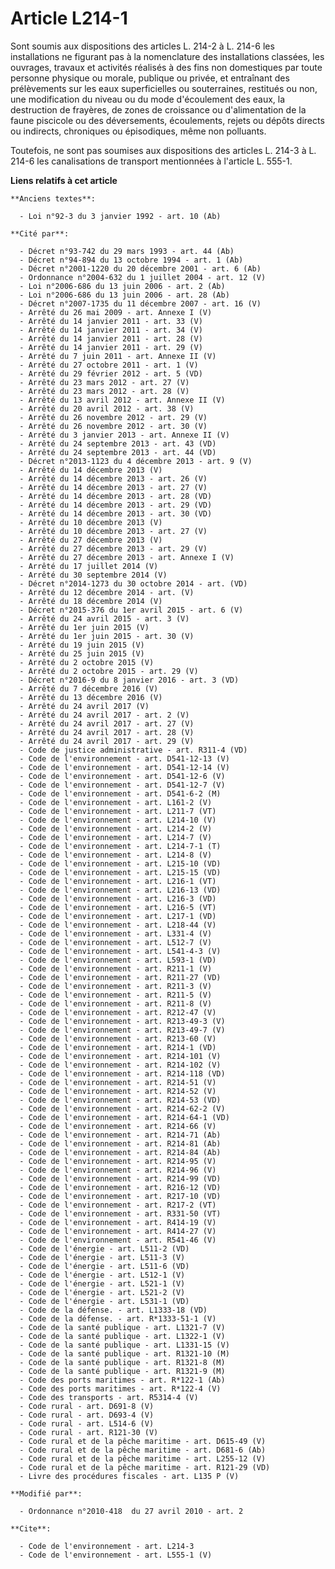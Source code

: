# Article L214-1

Sont soumis aux dispositions des articles L. 214-2 à L. 214-6 les installations ne figurant pas à la nomenclature des
installations classées, les ouvrages, travaux et activités réalisés à des fins non domestiques par toute personne physique ou
morale, publique ou privée, et entraînant des prélèvements sur les eaux superficielles ou souterraines, restitués ou non, une
modification du niveau ou du mode d'écoulement des eaux, la destruction de frayères, de zones de croissance ou d'alimentation
de la faune piscicole ou des déversements, écoulements, rejets ou dépôts directs ou indirects, chroniques ou épisodiques,
même non polluants. 

Toutefois, ne sont pas soumises aux dispositions des articles L. 214-3 à L. 214-6 les canalisations de transport mentionnées
à l'article L. 555-1.

**Liens relatifs à cet article**

	**Anciens textes**:

	  - Loi n°92-3 du 3 janvier 1992 - art. 10 (Ab)

	**Cité par**:

	  - Décret n°93-742 du 29 mars 1993 - art. 44 (Ab)
	  - Décret n°94-894 du 13 octobre 1994 - art. 1 (Ab)
	  - Décret n°2001-1220 du 20 décembre 2001 - art. 6 (Ab)
	  - Ordonnance n°2004-632 du 1 juillet 2004 - art. 12 (V)
	  - Loi n°2006-686 du 13 juin 2006 - art. 2 (Ab)
	  - Loi n°2006-686 du 13 juin 2006 - art. 28 (Ab)
	  - Décret n°2007-1735 du 11 décembre 2007 - art. 16 (V)
	  - Arrêté du 26 mai 2009 - art. Annexe I (V)
	  - Arrêté du 14 janvier 2011 - art. 33 (V)
	  - Arrêté du 14 janvier 2011 - art. 34 (V)
	  - Arrêté du 14 janvier 2011 - art. 28 (V)
	  - Arrêté du 14 janvier 2011 - art. 29 (V)
	  - Arrêté du 7 juin 2011 - art. Annexe II (V)
	  - Arrêté du 27 octobre 2011 - art. 1 (V)
	  - Arrêté du 29 février 2012 - art. 5 (VD)
	  - Arrêté du 23 mars 2012 - art. 27 (V)
	  - Arrêté du 23 mars 2012 - art. 28 (V)
	  - Arrêté du 13 avril 2012 - art. Annexe II (V)
	  - Arrêté du 20 avril 2012 - art. 38 (V)
	  - Arrêté du 26 novembre 2012 - art. 29 (V)
	  - Arrêté du 26 novembre 2012 - art. 30 (V)
	  - Arrêté du 3 janvier 2013 - art. Annexe II (V)
	  - Arrêté du 24 septembre 2013 - art. 43 (VD)
	  - Arrêté du 24 septembre 2013 - art. 44 (VD)
	  - Décret n°2013-1123 du 4 décembre 2013 - art. 9 (V)
	  - Arrêté du 14 décembre 2013 (V)
	  - Arrêté du 14 décembre 2013 - art. 26 (V)
	  - Arrêté du 14 décembre 2013 - art. 27 (V)
	  - Arrêté du 14 décembre 2013 - art. 28 (VD)
	  - Arrêté du 14 décembre 2013 - art. 29 (VD)
	  - Arrêté du 14 décembre 2013 - art. 30 (VD)
	  - Arrêté du 10 décembre 2013 (V)
	  - Arrêté du 10 décembre 2013 - art. 27 (V)
	  - Arrêté du 27 décembre 2013 (V)
	  - Arrêté du 27 décembre 2013 - art. 29 (V)
	  - Arrêté du 27 décembre 2013 - art. Annexe I (V)
	  - Arrêté du 17 juillet 2014 (V)
	  - Arrêté du 30 septembre 2014 (V)
	  - Décret n°2014-1273 du 30 octobre 2014 - art. (VD)
	  - Arrêté du 12 décembre 2014 - art. (V)
	  - Arrêté du 18 décembre 2014 (V)
	  - Décret n°2015-376 du 1er avril 2015 - art. 6 (V)
	  - Arrêté du 24 avril 2015 - art. 3 (V)
	  - Arrêté du 1er juin 2015 (V)
	  - Arrêté du 1er juin 2015 - art. 30 (V)
	  - Arrêté du 19 juin 2015 (V)
	  - Arrêté du 25 juin 2015 (V)
	  - Arrêté du 2 octobre 2015 (V)
	  - Arrêté du 2 octobre 2015 - art. 29 (V)
	  - Décret n°2016-9 du 8 janvier 2016 - art. 3 (VD)
	  - Arrêté du 7 décembre 2016 (V)
	  - Arrêté du 13 décembre 2016 (V)
	  - Arrêté du 24 avril 2017 (V)
	  - Arrêté du 24 avril 2017 - art. 2 (V)
	  - Arrêté du 24 avril 2017 - art. 27 (V)
	  - Arrêté du 24 avril 2017 - art. 28 (V)
	  - Arrêté du 24 avril 2017 - art. 29 (V)
	  - Code de justice administrative - art. R311-4 (VD)
	  - Code de l'environnement - art. D541-12-13 (V)
	  - Code de l'environnement - art. D541-12-14 (V)
	  - Code de l'environnement - art. D541-12-6 (V)
	  - Code de l'environnement - art. D541-12-7 (V)
	  - Code de l'environnement - art. D541-6-2 (M)
	  - Code de l'environnement - art. L161-2 (V)
	  - Code de l'environnement - art. L211-7 (VT)
	  - Code de l'environnement - art. L214-10 (V)
	  - Code de l'environnement - art. L214-2 (V)
	  - Code de l'environnement - art. L214-7 (V)
	  - Code de l'environnement - art. L214-7-1 (T)
	  - Code de l'environnement - art. L214-8 (V)
	  - Code de l'environnement - art. L215-10 (VD)
	  - Code de l'environnement - art. L215-15 (VD)
	  - Code de l'environnement - art. L216-1 (VT)
	  - Code de l'environnement - art. L216-13 (VD)
	  - Code de l'environnement - art. L216-3 (VD)
	  - Code de l'environnement - art. L216-5 (VT)
	  - Code de l'environnement - art. L217-1 (VD)
	  - Code de l'environnement - art. L218-44 (V)
	  - Code de l'environnement - art. L331-4 (V)
	  - Code de l'environnement - art. L512-7 (V)
	  - Code de l'environnement - art. L541-4-3 (V)
	  - Code de l'environnement - art. L593-1 (VD)
	  - Code de l'environnement - art. R211-1 (V)
	  - Code de l'environnement - art. R211-27 (VD)
	  - Code de l'environnement - art. R211-3 (V)
	  - Code de l'environnement - art. R211-5 (V)
	  - Code de l'environnement - art. R211-8 (V)
	  - Code de l'environnement - art. R212-47 (V)
	  - Code de l'environnement - art. R213-49-3 (V)
	  - Code de l'environnement - art. R213-49-7 (V)
	  - Code de l'environnement - art. R213-60 (V)
	  - Code de l'environnement - art. R214-1 (VD)
	  - Code de l'environnement - art. R214-101 (V)
	  - Code de l'environnement - art. R214-102 (V)
	  - Code de l'environnement - art. R214-118 (VD)
	  - Code de l'environnement - art. R214-51 (V)
	  - Code de l'environnement - art. R214-52 (V)
	  - Code de l'environnement - art. R214-53 (VD)
	  - Code de l'environnement - art. R214-62-2 (V)
	  - Code de l'environnement - art. R214-64-1 (VD)
	  - Code de l'environnement - art. R214-66 (V)
	  - Code de l'environnement - art. R214-71 (Ab)
	  - Code de l'environnement - art. R214-81 (Ab)
	  - Code de l'environnement - art. R214-84 (Ab)
	  - Code de l'environnement - art. R214-95 (V)
	  - Code de l'environnement - art. R214-96 (V)
	  - Code de l'environnement - art. R214-99 (VD)
	  - Code de l'environnement - art. R216-12 (VD)
	  - Code de l'environnement - art. R217-10 (VD)
	  - Code de l'environnement - art. R217-2 (VT)
	  - Code de l'environnement - art. R331-50 (VT)
	  - Code de l'environnement - art. R414-19 (V)
	  - Code de l'environnement - art. R414-27 (V)
	  - Code de l'environnement - art. R541-46 (V)
	  - Code de l'énergie - art. L511-2 (VD)
	  - Code de l'énergie - art. L511-3 (V)
	  - Code de l'énergie - art. L511-6 (VD)
	  - Code de l'énergie - art. L512-1 (V)
	  - Code de l'énergie - art. L521-1 (V)
	  - Code de l'énergie - art. L521-2 (V)
	  - Code de l'énergie - art. L531-1 (VD)
	  - Code de la défense. - art. L1333-18 (VD)
	  - Code de la défense. - art. R*1333-51-1 (V)
	  - Code de la santé publique - art. L1321-7 (V)
	  - Code de la santé publique - art. L1322-1 (V)
	  - Code de la santé publique - art. L1331-15 (V)
	  - Code de la santé publique - art. R1321-10 (M)
	  - Code de la santé publique - art. R1321-8 (M)
	  - Code de la santé publique - art. R1321-9 (M)
	  - Code des ports maritimes - art. R*122-1 (Ab)
	  - Code des ports maritimes - art. R*122-4 (V)
	  - Code des transports - art. R5314-4 (V)
	  - Code rural - art. D691-8 (V)
	  - Code rural - art. D693-4 (V)
	  - Code rural - art. L514-6 (V)
	  - Code rural - art. R121-30 (V)
	  - Code rural et de la pêche maritime - art. D615-49 (V)
	  - Code rural et de la pêche maritime - art. D681-6 (Ab)
	  - Code rural et de la pêche maritime - art. L255-12 (V)
	  - Code rural et de la pêche maritime - art. R121-29 (VD)
	  - Livre des procédures fiscales - art. L135 P (V)

	**Modifié par**:

	  - Ordonnance n°2010-418  du 27 avril 2010 - art. 2

	**Cite**:

	  - Code de l'environnement - art. L214-3
	  - Code de l'environnement - art. L555-1 (V)
